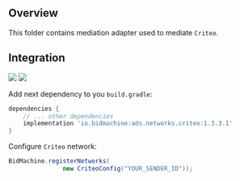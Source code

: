 ## Overview

This folder contains mediation adapter used to mediate `Criteo`.

## Integration

[<img src="https://img.shields.io/badge/Min%20SDK%20version-1.3.3-brightgreen">](https://github.com/bidmachine/BidMachine-Android-SDK)
[<img src="https://img.shields.io/badge/Network%20Adapter%20version-1.3.3.1-brightgreen">](https://artifactory.bidmachine.io/bidmachine/io/bidmachine/ads.networks.criteo/1.3.3.1/)

Add next dependency to you `build.gradle`:

```groovy
dependencies {
    // ... other dependencies
    implementation 'io.bidmachine:ads.networks.criteo:1.3.3.1'
}
```

Configure `Criteo` network:

```java
BidMachine.registerNetworks(
               new CriteoConfig("YOUR_SENDER_ID"));
```
